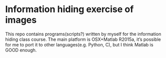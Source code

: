 # Information hiding exercise of images
This repo contains programs(scripts?) written by myself for the information hiding class course. The main platform is OSX+Matlab R2015a, it’s possible for me to port it to other languages(e.g. Python, C), but I think Matlab is GOOD enough.
